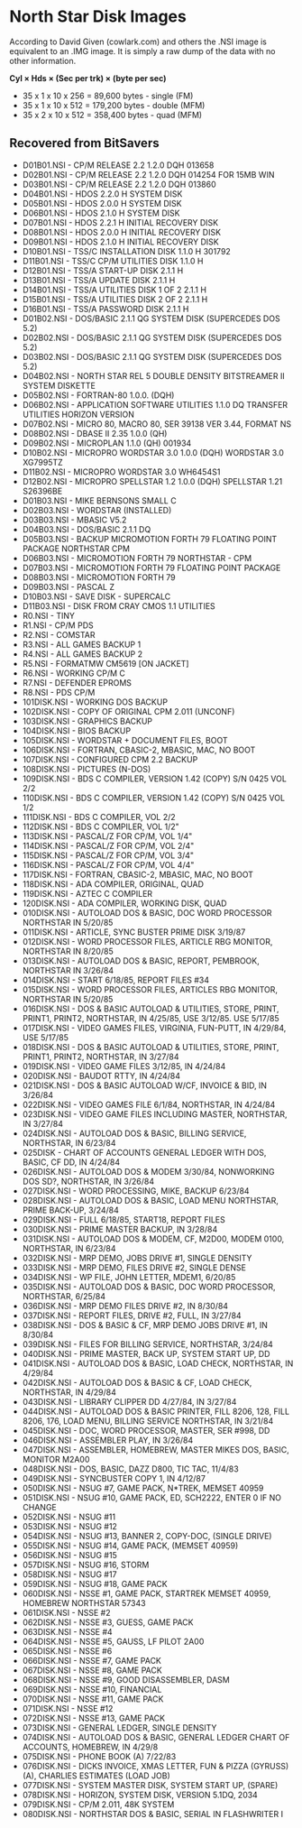# North Star Disk Images 

According to David Given (cowlark.com) and others the .NSI image is equivalent to an .IMG image. It is simply a raw dump of the data with no other information.

__Cyl × Hds × (Sec per trk) × (byte per sec)__

* 35 x 1 x 10 x 256 = 89,600 bytes - single (FM)
* 35 x 1 x 10 x 512 = 179,200 bytes - double (MFM)
* 35 x 2 x 10 x 512 = 358,400 bytes - quad (MFM)

## Recovered from BitSavers

* D01B01.NSI - CP/M RELEASE 2.2 1.2.0 DQH 013658
* D02B01.NSI - CP/M RELEASE 2.2 1.2.0 DQH 014254 FOR 15MB WIN
* D03B01.NSI - CP/M RELEASE 2.2 1.2.0 DQH 013860
* D04B01.NSI - HDOS 2.2.0 H SYSTEM DISK
* D05B01.NSI - HDOS 2.0.0 H SYSTEM DISK
* D06B01.NSI - HDOS 2.1.0 H SYSTEM DISK
* D07B01.NSI - HDOS 2.2.1 H INITIAL RECOVERY DISK
* D08B01.NSI - HDOS 2.0.0 H INITIAL RECOVERY DISK
* D09B01.NSI - HDOS 2.1.0 H INITIAL RECOVERY DISK
* D10B01.NSI - TSS/C INSTALLATION DISK 1.1.0 H 301792
* D11B01.NSI - TSS/C CP/M UTILITIES DISK 1.1.0 H
* D12B01.NSI - TSS/A START-UP DISK 2.1.1 H
* D13B01.NSI - TSS/A UPDATE DISK 2.1.1 H
* D14B01.NSI - TSS/A UTILITIES DISK 1 OF 2 2.1.1 H
* D15B01.NSI - TSS/A UTILITIES DISK 2 OF 2 2.1.1 H
* D16B01.NSI - TSS/A PASSWORD DISK 2.1.1 H
* D01B02.NSI - DOS/BASIC 2.1.1 QG SYSTEM DISK (SUPERCEDES DOS 5.2)
* D02B02.NSI - DOS/BASIC 2.1.1 QG SYSTEM DISK (SUPERCEDES DOS 5.2)
* D03B02.NSI - DOS/BASIC 2.1.1 QG SYSTEM DISK (SUPERCEDES DOS 5.2)
* D04B02.NSI - NORTH STAR REL 5 DOUBLE DENSITY BITSTREAMER II SYSTEM DISKETTE
* D05B02.NSI - FORTRAN-80 1.0.0. (DQH)
* D06B02.NSI - APPLICATION SOFTWARE UTILITIES 1.1.0 DQ TRANSFER UTILITIES HORIZON VERSION
* D07B02.NSI - MICRO 80, MACRO 80, SER 39138 VER 3.44, FORMAT NS
* D08B02.NSI - DBASE II 2.35 1.0.0 (QH)
* D09B02.NSI - MICROPLAN 1.1.0 (QH) 001934
* D10B02.NSI - MICROPRO WORDSTAR 3.0 1.0.0 (DQH) WORDSTAR 3.0 XG7995TZ
* D11B02.NSI - MICROPRO WORDSTAR 3.0 WH6454S1
* D12B02.NSI - MICROPRO SPELLSTAR 1.2 1.0.0 (DQH) SPELLSTAR 1.21 S26396BE
* D01B03.NSI - MIKE BERNSONS SMALL C
* D02B03.NSI - WORDSTAR (INSTALLED)
* D03B03.NSI - MBASIC V5.2
* D04B03.NSI - DOS/BASIC 2.1.1 DQ
* D05B03.NSI - BACKUP MICROMOTION FORTH 79 FLOATING POINT PACKAGE NORTHSTAR CPM
* D06B03.NSI - MICROMOTION FORTH 79 NORTHSTAR - CPM
* D07B03.NSI - MICROMOTION FORTH 79 FLOATING POINT PACKAGE
* D08B03.NSI - MICROMOTION FORTH 79
* D09B03.NSI - PASCAL Z
* D10B03.NSI - SAVE DISK - SUPERCALC
* D11B03.NSI - DISK FROM CRAY CMOS 1.1 UTILITIES
* R0.NSI - TINY
* R1.NSI - CP/M PDS
* R2.NSI - COMSTAR
* R3.NSI - ALL GAMES BACKUP 1
* R4.NSI - ALL GAMES BACKUP 2
* R5.NSI - FORMATMW CM5619 [ON JACKET]
* R6.NSI - WORKING CP/M C
* R7.NSI - DEFENDER EPROMS
* R8.NSI - PDS CP/M
* 101DISK.NSI - WORKING DOS BACKUP
* 102DISK.NSI - COPY OF ORIGINAL CPM 2.011 (UNCONF)
* 103DISK.NSI - GRAPHICS BACKUP
* 104DISK.NSI - BIOS BACKUP
* 105DISK.NSI - WORDSTAR + DOCUMENT FILES, BOOT
* 106DISK.NSI - FORTRAN, CBASIC-2, MBASIC, MAC, NO BOOT
* 107DISK.NSI - CONFIGURED CPM 2.2 BACKUP
* 108DISK.NSI - PICTURES (N-DOS)
* 109DISK.NSI - BDS C COMPILER, VERSION 1.42 (COPY) S/N 0425  VOL 2/2
* 110DISK.NSI - BDS C COMPILER, VERSION 1.42 (COPY) S/N 0425  VOL 1/2
* 111DISK.NSI - BDS C COMPILER, VOL 2/2
* 112DISK.NSI - BDS C COMPILER, VOL 1/2"
* 113DISK.NSI - PASCAL/Z FOR CP/M, VOL 1/4"
* 114DISK.NSI - PASCAL/Z FOR CP/M, VOL 2/4"
* 115DISK.NSI - PASCAL/Z FOR CP/M, VOL 3/4"
* 116DISK.NSI - PASCAL/Z FOR CP/M, VOL 4/4"
* 117DISK.NSI - FORTRAN, CBASIC-2, MBASIC, MAC, NO BOOT
* 118DISK.NSI - ADA COMPILER, ORIGINAL, QUAD
* 119DISK.NSI - AZTEC C COMPILER
* 120DISK.NSI - ADA COMPILER, WORKING DISK, QUAD
* 010DISK.NSI - AUTOLOAD DOS & BASIC, DOC  WORD PROCESSOR NORTHSTAR IN 5/20/85
* 011DISK.NSI - ARTICLE, SYNC BUSTER PRIME DISK 3/19/87
* 012DISK.NSI - WORD PROCESSOR FILES, ARTICLE  RBG MONITOR, NORTHSTAR IN 8/20/85
* 013DISK.NSI - AUTOLOAD DOS & BASIC, REPORT, PEMBROOK, NORTHSTAR IN 3/26/84
* 014DISK.NSI - START 6/18/85, REPORT FILES #34
* 015DISK.NSI - WORD PROCESSOR FILES, ARTICLES  RBG MONITOR, NORTHSTAR IN 5/20/85
* 016DISK.NSI - DOS & BASIC AUTOLOAD & UTILITIES, STORE, PRINT, PRINT1, PRINT2, NORTHSTAR, IN 4/25/85, USE 3/12/85. USE 5/17/85
* 017DISK.NSI - VIDEO GAMES FILES, VIRGINIA, FUN-PUTT, IN 4/29/84, USE 5/17/85
* 018DISK.NSI - DOS & BASIC AUTOLOAD & UTILITIES, STORE, PRINT, PRINT1, PRINT2, NORTHSTAR, IN 3/27/84
* 019DISK.NSI - VIDEO GAME FILES  3/12/85, IN 4/24/84
* 020DISK.NSI - BAUDOT RTTY, IN 4/24/84
* 021DISK.NSI - DOS & BASIC AUTOLOAD W/CF, INVOICE & BID, IN 3/26/84
* 022DISK.NSI - VIDEO GAMES  FILE 6/1/84, NORTHSTAR, IN 4/24/84
* 023DISK.NSI - VIDEO GAME FILES INCLUDING MASTER, NORTHSTAR, IN 3/27/84
* 024DISK.NSI - AUTOLOAD DOS & BASIC, BILLING SERVICE, NORTHSTAR, IN 6/23/84
* 025DISK - CHART OF ACCOUNTS  GENERAL LEDGER WITH DOS, BASIC, CF DD, IN 4/24/84
* 026DISK.NSI - AUTOLOAD DOS & MODEM 3/30/84, NONWORKING DOS  SD?, NORTHSTAR, IN 3/26/84
* 027DISK.NSI - WORD PROCESSING, MIKE, BACKUP 6/23/84
* 028DISK.NSI - AUTOLOAD DOS & BASIC, LOAD MENU NORTHSTAR, PRIME BACK-UP, 3/24/84
* 029DISK.NSI - FULL 6/18/85, START18, REPORT FILES
* 030DISK.NSI - PRIME MASTER BACKUP, IN 3/28/84
* 031DISK.NSI - AUTOLOAD DOS & MODEM, CF, M2D00, MODEM 0100, NORTHSTAR, IN 6/23/84
* 032DISK.NSI - MRP DEMO, JOBS DRIVE #1, SINGLE DENSITY
* 033DISK.NSI - MRP DEMO, FILES DRIVE #2, SINGLE DENSE
* 034DISK.NSI - WP FILE, JOHN LETTER, MDEM1, 6/20/85
* 035DISK.NSI - AUTOLOAD DOS & BASIC, DOC  WORD PROCESSOR, NORTHSTAR, 6/25/84
* 036DISK.NSI - MRP DEMO  FILES DRIVE #2, IN 8/30/84
* 037DISK.NSI - REPORT FILES, DRIVE #2, FULL, IN 3/27/84
* 038DISK.NSI - DOS & BASIC & CF, MRP DEMO  JOBS DRIVE #1, IN 8/30/84
* 039DISK.NSI - FILES FOR BILLING SERVICE, NORTHSTAR, 3/24/84
* 040DISK.NSI - PRIME MASTER, BACK UP, SYSTEM START UP, DD
* 041DISK.NSI - AUTOLOAD DOS & BASIC, LOAD CHECK, NORTHSTAR, IN 4/29/84
* 042DISK.NSI - AUTOLOAD DOS & BASIC & CF, LOAD CHECK, NORTHSTAR, IN 4/29/84
* 043DISK.NSI - LIBRARY  CLIPPER DD 4/27/84, IN 3/27/84
* 044DISK.NSI - AUTOLOAD DOS & BASIC PRINTER, FILL 8206, 128, FILL 8206, 176, LOAD MENU, BILLING SERVICE NORTHSTAR, IN 3/21/84
* 045DISK.NSI - DOC, WORD PROCESSOR, MASTER, SER #998, DD
* 046DISK.NSI - ASSEMBLER  PLAY, IN 3/26/84
* 047DISK.NSI - ASSEMBLER, HOMEBREW, MASTER MIKES DOS, BASIC, MONITOR  M2A00
* 048DISK.NSI - DOS, BASIC, DAZZ D800, TIC TAC, 11/4/83
* 049DISK.NSI - SYNCBUSTER COPY 1, IN 4/12/87
* 050DISK.NSI - NSUG #7, GAME PACK, N*TREK, MEMSET 40959
* 051DISK.NSI - NSUG #10, GAME PACK, ED, SCH2222, ENTER 0 IF NO CHANGE
* 052DISK.NSI - NSUG #11
* 053DISK.NSI - NSUG #12
* 054DISK.NSI - NSUG #13, BANNER 2, COPY-DOC, (SINGLE DRIVE)
* 055DISK.NSI - NSUG #14, GAME PACK, (MEMSET 40959)
* 056DISK.NSI - NSUG #15
* 057DISK.NSI - NSUG #16, STORM
* 058DISK.NSI - NSUG #17
* 059DISK.NSI - NSUG #18, GAME PACK
* 060DISK.NSI - NSSE #1, GAME PACK, STARTREK MEMSET 40959, HOMEBREW NORTHSTAR 57343
* 061DISK.NSI - NSSE #2
* 062DISK.NSI - NSSE #3, GUESS, GAME PACK
* 063DISK.NSI - NSSE #4
* 064DISK.NSI - NSSE #5, GAUSS, LF PILOT 2A00
* 065DISK.NSI - NSSE #6
* 066DISK.NSI - NSSE #7, GAME PACK
* 067DISK.NSI - NSSE #8, GAME PACK
* 068DISK.NSI - NSSE #9, GOOD DISASSEMBLER, DASM
* 069DISK.NSI - NSSE #10, FINANCIAL
* 070DISK.NSI - NSSE #11, GAME PACK
* 071DISK.NSI - NSSE #12
* 072DISK.NSI - NSSE #13, GAME PACK
* 073DISK.NSI - GENERAL LEDGER, SINGLE DENSITY
* 074DISK.NSI - AUTOLOAD DOS & BASIC, GENERAL LEDGER  CHART OF ACCOUNTS, HOMEBREW, IN 4/29/8
* 075DISK.NSI - PHONE BOOK (A) 7/22/83
* 076DISK.NSI - DICKS INVOICE, XMAS LETTER, FUN & PIZZA (GYRUSS) (A), CHARLIES ESTIMATES (LOAD JOB)
* 077DISK.NSI - SYSTEM MASTER DISK, SYSTEM START UP, (SPARE)
* 078DISK.NSI - HORIZON, SYSTEM DISK, VERSION 5.1DQ, 2034
* 079DISK.NSI - CP/M 2.011, 48K SYSTEM
* 080DISK.NSI - NORTHSTAR DOS & BASIC, SERIAL IN FLASHWRITER I